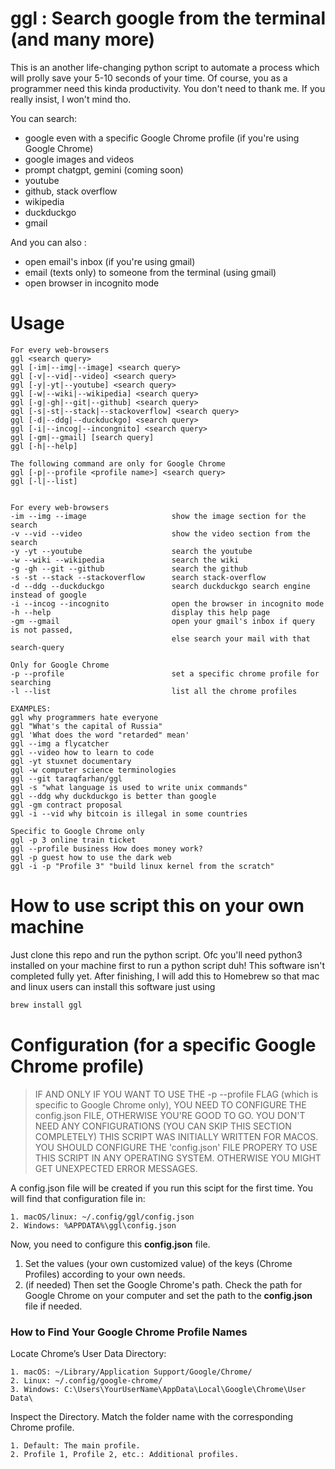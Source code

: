 # ggl : Search google from the terminal (and many more)

This is an another life-changing python script to automate a process which will prolly save your 5-10 seconds of your time.
Of course, you as a programmer need this kinda productivity. You don't need to thank me. If you really insist, I won't mind tho.

You can search:

- google even with a specific Google Chrome profile (if you're using Google Chrome)
- google images and videos
- prompt chatgpt, gemini (coming soon)
- youtube
- github, stack overflow
- wikipedia
- duckduckgo
- gmail

And you can also :

- open email's inbox (if you're using gmail)
- email (texts only) to someone from the terminal (using gmail)
- open browser in incognito mode

# Usage

```
For every web-browsers
ggl <search query>
ggl [-im|--img|--image] <search query>
ggl [-v|--vid|--video] <search query>
ggl [-y|-yt|--youtube] <search query>
ggl [-w|--wiki|--wikipedia] <search query>
ggl [-g|-gh|--git|--github] <search query>
ggl [-s|-st|--stack|--stackoverflow] <search query>
ggl [-d|--ddg|--duckduckgo] <search query>
ggl [-i|--incog|--incongnito] <search query>
ggl [-gm|--gmail] [search query]
ggl [-h|--help]

The following command are only for Google Chrome
ggl [-p|--profile <profile name>] <search query>
ggl [-l|--list]


For every web-browsers
-im --img --image                   show the image section for the search
-v --vid --video                    show the video section from the search
-y -yt --youtube                    search the youtube
-w --wiki --wikipedia               search the wiki
-g -gh --git --github               search the github
-s -st --stack --stackoverflow      search stack-overflow
-d --ddg --duckduckgo               search duckduckgo search engine instead of google
-i --incog --incognito              open the browser in incognito mode
-h --help                           display this help page
-gm --gmail                         open your gmail's inbox if query is not passed,
                                    else search your mail with that search-query

Only for Google Chrome
-p --profile                        set a specific chrome profile for searching
-l --list                           list all the chrome profiles

EXAMPLES:
ggl why programmers hate everyone
ggl "What's the capital of Russia"
ggl 'What does the word "retarded" mean'
ggl --img a flycatcher
ggl --video how to learn to code
ggl -yt stuxnet documentary
ggl -w computer science terminologies
ggl --git taraqfarhan/ggl
ggl -s "what language is used to write unix commands"
ggl --ddg why duckduckgo is better than google
ggl -gm contract proposal
ggl -i --vid why bitcoin is illegal in some countries

Specific to Google Chrome only
ggl -p 3 online train ticket
ggl --profile business How does money work?
ggl -p guest how to use the dark web
ggl -i -p "Profile 3" "build linux kernel from the scratch"
```

# How to use script this on your own machine
Just clone this repo and run the python script. Ofc you'll need python3 installed on your machine first to run a python script duh!
This software isn't completed fully yet. After finishing, I will add this to Homebrew so that mac and linux users can install this software just using 
```sh
brew install ggl
```

# Configuration (for a specific Google Chrome profile)

> IF AND ONLY IF YOU WANT TO USE THE -p --profile FLAG (which is specific to Google Chrome only), YOU NEED TO CONFIGURE THE config.json FILE, OTHERWISE YOU'RE GOOD TO GO. YOU DON'T NEED ANY CONFIGURATIONS (YOU CAN SKIP THIS SECTION COMPLETELY)
> THIS SCRIPT WAS INITIALLY WRITTEN FOR MACOS. YOU SHOULD CONFIGURE THE 'config.json' FILE PROPERY TO USE THIS SCRIPT IN ANY OPERATING SYSTEM. OTHERWISE YOU MIGHT GET UNEXPECTED ERROR MESSAGES.

A config.json file will be created if you run this scipt for the first time. You will find that configuration file in:

```
1. macOS/linux: ~/.config/ggl/config.json
2. Windows: %APPDATA%\ggl\config.json
```

Now, you need to configure this **config.json** file.

1. Set the values (your own customized value) of the keys (Chrome Profiles) according to your own needs.
2. (if needed) Then set the Google Chrome's path. Check the path for Google Chrome on your computer and set the path to the **config.json** file if needed.

### How to Find Your Google Chrome Profile Names

Locate Chrome’s User Data Directory:

```
1. macOS: ~/Library/Application Support/Google/Chrome/
2. Linux: ~/.config/google-chrome/
3. Windows: C:\Users\YourUserName\AppData\Local\Google\Chrome\User Data\
```

Inspect the Directory. Match the folder name with the corresponding Chrome profile.

```
1. Default: The main profile.
2. Profile 1, Profile 2, etc.: Additional profiles.
```
